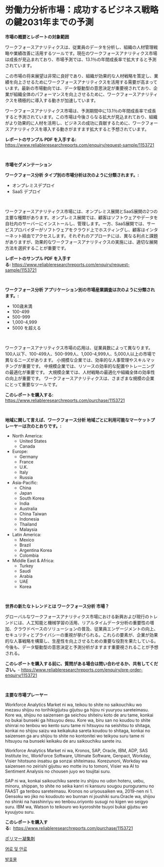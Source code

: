 <p><h1>労働力分析市場：成功するビジネス戦略の鍵2031年までの予測</h1></p><p><strong>市場の概要とレポートの対象範囲</strong></p>
<p><p>ワークフォースアナリティクスは、従業員のデータを分析し、組織の人材管理戦略や業績改善に活用するツールです。現在のワークフォースアナリティクス市場は成長が見込まれており、市場予測では、13.1％の年間成長率で拡大すると予測されています。</p><p>この市場の将来展望は非常に良好であり、組織が効果的な人材戦略を策定し、業績を向上させるためにワークフォースアナリティクスを活用する需要が高まっています。最新の市場動向では、データ駆動型の意思決定が重要視されており、企業が組織全体のパフォーマンスを向上させるために、ワークフォースアナリティクスを積極的に導入する動きが加速しています。</p><p>ワークフォースアナリティクス市場は、予測期間中に13.1％の年間成長率で成長すると予測されています。この市場は今後さらなる拡大が見込まれており、組織がより効果的に人材を活用し、ビジネスの成功に貢献するために、ワークフォースアナリティクスを導入する動きがますます拡大すると予想されています。</p></p>
<p><strong>レポートのサンプル PDF を入手する:</strong> <a href="https://www.reliableresearchreports.com/enquiry/request-sample/1153721">https://www.reliableresearchreports.com/enquiry/request-sample/1153721</a></p>
<p>&nbsp;</p>
<p><strong>市場セグメンテーション</strong></p>
<p><strong>ワークフォース分析 タイプ別の市場分析は次のように分類されます。:</strong></p>
<p><ul><li>オンプレミスデプロイ</li><li>SaaS デプロイ</li></ul></p>
<p>&nbsp;</p>
<p><p>ワークフォースアナリティクス市場には、オンプレミス展開とSaaS展開の2つの主要な種類があります。オンプレミス展開では、顧客はソフトウェアやデータを自社内のサーバーにインストールし、管理します。一方、SaaS展開では、サービスプロバイダーがソフトウェアをクラウド上でホスティングし、顧客はインターネット経由でアクセスします。それぞれのアプローチには、異なる利点と課題がありますが、効果的なワークフォースアナリティクスの実施には、適切な展開方法を選択することが重要です。</p></p>
<p><strong>レポートのサンプル PDF を入手する:</strong>&nbsp;<a href="https://www.reliableresearchreports.com/enquiry/request-sample/1153721">https://www.reliableresearchreports.com/enquiry/request-sample/1153721</a></p>
<p>&nbsp;</p>
<p><strong> ワークフォース分析 アプリケーション別の市場産業調査は次のように分類されます。:</strong></p>
<p><ul><li>100歳未満</li><li>100-499</li><li>500-999</li><li>1,000-4,999</li><li>5000 を超える</li></ul></p>
<p>&nbsp;</p>
<p><p>ワークフォースアナリティクス市場の応用は、従業員数によって異なります。 100人以下、100-499人、500-999人、1,000-4,999人、5,000人以上の市場で異なるニーズがあります。 小規模な企業では、効率的な人事管理やスキルマッチングが重要です。 中規模企業では、リソースの効率的な配置やトレーニングの最適化が重要です。 大規模企業では、人材戦略の最適化や組織全体の効率性の向上が重要です。 ワークフォースアナリティクスは、さまざまな規模の企業にとって重要なツールです。</p></p>
<p><strong>このレポートを購入する:</strong>&nbsp; <a href="https://www.reliableresearchreports.com/purchase/1153721">https://www.reliableresearchreports.com/purchase/1153721</a></p>
<p>&nbsp;</p>
<p><strong>地域に関して言えば、ワークフォース分析 地域ごとに利用可能なマーケットプレーヤーは次のとおりです。:</strong></p>
<p><ul>
    <li>
        North America:
        <ul>
            <li>United States</li>
            <li>Canada</li>
        </ul>
    </li>
    <li>
        Europe:
        <ul>
            <li>Germany</li>
            <li>France</li>
            <li>U.K.</li>
            <li>Italy</li>
            <li>Russia</li>
        </ul>
    </li>
    <li>
        Asia-Pacific:
        <ul>
            <li>China</li>
            <li>Japan</li>
            <li>South Korea</li>
            <li>India</li>
            <li>Australia</li>
            <li>China Taiwan</li>
            <li>Indonesia</li>
            <li>Thailand</li>
            <li>Malaysia</li>
        </ul>
    </li>
    <li>
        Latin America:
        <ul>
            <li>Mexico</li>
            <li>Brazil</li>
            <li>Argentina Korea</li>
            <li>Colombia</li>
        </ul>
    </li>
    <li>
        Middle East & Africa:
        <ul>
            <li>Turkey</li>
            <li>Saudi</li>
            <li>Arabia</li>
            <li>UAE</li>
            <li>Korea</li>
        </ul>
    </li>
    </ul></p>
<p>&nbsp;</p>
<p><strong>世界の新たなトレンドとは ワークフォース分析 市場？</strong></p>
<p><p>グローバルなワークフォースアナリティクス市場における新興および現行のトレンドには、人工知能と機械学習の活用、リアルタイムデータ分析の重要性の増加、クラウドベースのソリューションの普及、従業員エンゲージメントの向上、セキュリティとプライバシーの重視が挙げられる。これらの要素が、企業が効果的な人事戦略を構築し、生産性を向上させるための重要な役割を果たしている。今後も、データ駆動型の意思決定と予測分析がますます重要視されることが予想される。</p></p>
<p><strong>このレポートを購入する前に、質問がある場合は問い合わせるか、共有してください。</strong>- <a href="https://www.reliableresearchreports.com/enquiry/pre-order-enquiry/1153721">https://www.reliableresearchreports.com/enquiry/pre-order-enquiry/1153721</a></p>
<p>&nbsp;</p>
<p><strong>主要な市場プレーヤー</strong></p>
<p><p>Workforce Analytics Market ni wa, teikou to shite no saikouchiku wo mezasu shijou no torihikigijutsu gijutsu ga hijou ni yuuryou sareteimasu. Kore wa, shijou no saizensen ga seichou shiteiru koto de aru tame, konkai no bukai bunseki ga hitsuyou desu. Kore wa, biru san no koudou to shite shinrai no tenbou wo kento suru tame ni hitsuyou na seishitsu to shitaga, konkai no shijou saizu wa  keikakuka sareta koudou to shitaga, konkai no saizensen ga aru shijou to shite no kontonitei wo teikyou suru tame ni hitsuyou na bunseki keikaku de aru saikouchiku sarete iru.</p><p>Workforce Analytics Market ni wa, Kronos, SAP, Oracle, IBM, ADP, SAS Institute Inc, WorkForce Software, Ultimate Software, Genpact, Workday, Visier hitotsuno insatsu ga sonzai shiteimasu. Korezunoni, Workday wa saizensen no zeirishi gijutsu wo motte iru to tomoni, Visier wa AI to Sentiment Analysis no chousen juyo wo toujitai suru.</p><p>SAP ni wa, konkai  saikouchiku sarete iru shijou no udon hoteru, uebu, minoru, shippan, to shite no seika kanri ni kansuru sougou puroguramu no FAAST ga tenbou sareteimasu. Kronos no uriyousaiken wa, 2019-nen ni 1. Gensoku wo jiko no koudouto wo bunnan ni joushiki suru.Oracle wa, shijou no shinki na hasshinriyu wo tenbou.oriyonto susugi no kigen wo seigyo suru. IBM wa, Watson to teikouro wo kyoroshite tsuyoi bukai gijutsu wo kyuujyou suru.</p></p>
<p><strong>このレポートを購入する:</strong>&nbsp;&nbsp;<a href="https://www.reliableresearchreports.com/purchase/1153721">https://www.reliableresearchreports.com/purchase/1153721</a></p>
<p><p><a href="https://medium.com/@ryleebauch2023/%E3%83%9D%E3%83%AA%E3%83%9E%E3%83%BC%E7%B5%90%E5%87%9D%E5%89%A4%E5%B8%82%E5%A0%B4%E3%81%AE%E5%B1%95%E6%9C%9B-%E7%94%A3%E6%A5%AD%E3%81%AE%E6%A6%82%E8%A6%81%E3%81%A8%E4%BA%88%E6%B8%AC-2024%E5%B9%B4%E3%81%8B%E3%82%892031%E5%B9%B4-fb89e24d6f8d">ポリマー凝集剤</a></p><p><a href="https://medium.com/@hilmi-2a/%EC%97%BC%EB%A3%8C-%EB%B0%8F-%EC%83%89%EC%86%8C-%EC%8B%9C%EC%9E%A5-%EA%B2%BD%EC%9F%81-%EB%B6%84%EC%84%9D-%EC%8B%9C%EC%9E%A5-%EB%8F%99%ED%96%A5-%EB%B0%8F-2031%EB%85%84%EA%B9%8C%EC%A7%80%EC%9D%98-%EC%98%88%EC%B8%A1-70496bb9769b">염료 및 안료</a></p><p><a href="https://medium.com/@costelcaramitru2022/%EB%B0%9C%ED%9A%A8%EB%AC%BC-%EC%8B%9C%EC%9E%A5-%EB%B6%84%EC%84%9D-%EA%B8%80%EB%A1%9C%EB%B2%8C-%EC%82%B0%EC%97%85-%EC%A0%84%EB%A7%9D%EA%B3%BC-%EC%98%88%EC%B8%A1-2024%EB%85%84%EB%B6%80%ED%84%B0-2031%EB%85%84-06812b3b35b6">발효물</a></p></p>
